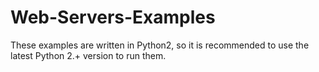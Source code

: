 # Web-Servers-Examples

These examples are written in Python2, so it is recommended to use the latest Python 2.+ version to run them.
